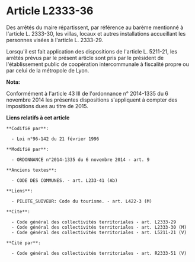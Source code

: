 # Article L2333-36

Des arrêtés du maire répartissent, par référence au barème mentionné à l'article L. 2333-30, les villas, locaux et autres
installations accueillant les personnes visées à l'article L. 2333-29. 

Lorsqu'il est fait application des dispositions de l'article L. 5211-21, les arrêtés prévus par le présent article sont pris
par le président de l'établissement public de coopération intercommunale à fiscalité propre ou par celui de la métropole de
Lyon.

**Nota:**

Conformément à l'article 43 III de l'ordonnance n° 2014-1335 du 6 novembre 2014 les présentes dispositions s'appliquent à
compter des impositions dues au titre de 2015.

**Liens relatifs à cet article**

	**Codifié par**:

	  - Loi n°96-142 du 21 février 1996

	**Modifié par**:

	  - ORDONNANCE n°2014-1335 du 6 novembre 2014 - art. 9

	**Anciens textes**:

	  - CODE DES COMMUNES. - art. L233-41 (Ab)

	**Liens**:

	  - PILOTE_SUIVEUR: Code du tourisme. - art. L422-3 (M)

	**Cite**:

	  - Code général des collectivités territoriales - art. L2333-29
	  - Code général des collectivités territoriales - art. L2333-30 (M)
	  - Code général des collectivités territoriales - art. L5211-21 (V)

	**Cité par**:

	  - Code général des collectivités territoriales - art. R2333-51 (V)
